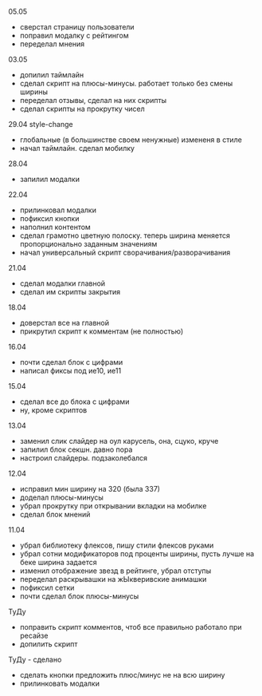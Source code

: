 05.05
- сверстал страницу пользователи
- поправил модалку с рейтингом
- переделал мнения

03.05
- допилил таймлайн
- сделал скрипт на плюсы-минусы. работает только без смены ширины
- переделал отзывы, сделал на них скрипты
- сделал скрипты на прокрутку чисел

29.04 style-change
- глобальные (в большинстве своем ненужные) измененя в стиле
- начал таймлайн. сделал мобилку

28.04
- запилил модалки

22.04
- прилинковал модалки
- пофиксил кнопки
- наполнил контентом
- сделал грамотно цветную полоску. теперь ширина меняется пропорционально заданным значениям
- начал универсальный скрипт сворачивания/разворачивания

21.04
- сделал модалки главной
- сделал им скрипты закрытия

18.04
- доверстал все на главной
- прикрутил скрипт к комментам (не полностью)

16.04
- почти сделал блок с цифрами
- написал фиксы под ие10, ие11

15.04
- сделал все до блока с цифрами
- ну, кроме скриптов

13.04
- заменил слик слайдер на оул карусель, она, сцуко, круче
- запилил блок секшн. давно пора
- настроил слайдеры. подзаколебался

12.04
- исправил мин ширину на 320 (была 337)
- доделал плюсы-минусы
- убрал прокрутку при открывании вкладки на мобилке
- сделал блок мнений

11.04

- убрал библиотеку флексов, пишу стили флексов руками
- убрал сотни модификаторов под проценты ширины, пусть лучше на беке ширина задается
- изменил отображение звезд в рейтинге, убрал отступы
- переделал раскрывашки на жЫкверивские анимашки
- пофиксил сетки
- почти сделал блок плюсы-минусы

ТуДу
- поправить скрипт комментов, чтоб все правильно работало при ресайзе
- допилить скрипт

ТуДу - сделано
- сделать кнопки предложить плюс/минус не на всю ширину
- прилинковать модалки